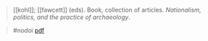 > [[kohl]]; [[fawcett]] (eds). Book, collection of articles. *Nationalism, politics, and the practice of archaeology*. 

> #nodoi 
> [pdf](a/kohl-fawcett1996.pdf)